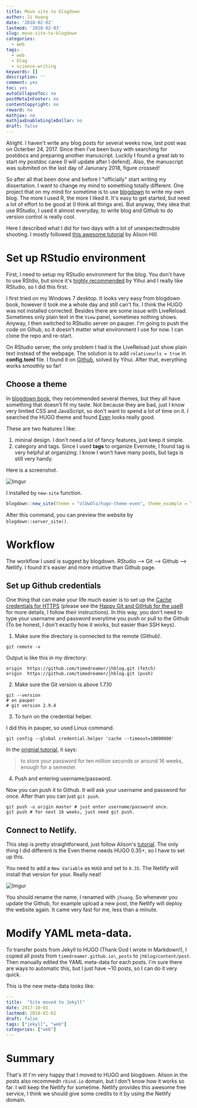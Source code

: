 ```yaml
---
title: Move site to blogdown
author: Ji Huang
date: '2018-02-02'
lastmod: '2018-02-03'
slug: move-site-to-blogdown
categories:
  - web
tags:
  - web
  - blog
  - science-writing
keywords: []
description: ''
comment: yes
toc: yes
autoCollapseToc: no
postMetaInFooter: no
contentCopyright: no
reward: no
mathjax: no
mathjaxEnableSingleDollar: no
draft: false
---
```


Alright. I haven't write any blog posts for several weeks now, last post was on Octerber 24, 2017. Since then I've been busy with searching for postdocs and preparing another manuscript. Luckily I found a great lab to start my postdoc caree (I will update after I defend). Also, the manuscript was submited on the last day of Janunary 2018, figure crossed!

<!--more-->

So after all that been done and before I "officially" start writing my dissertation. I want to change my mind to something totally different. One project that on my mind for sometime is to use [blogdown][1] to write my own blog. The more I used R, the more I liked it. It's easy to get started, but need a lot of effort to be good at (I think all things are). But anyway, they idea that use RStudio, I used it almost everyday, to write blog and Github to do version control is really cool.

Here I described what I did for two days with a lot of unexpectedtrouble shooting. I mostly followed [this awesome tutorial][2] by Alison Hill.

# Set up RStudio environment

First, I need to setup my RStudio environment for the blog. You don't have to use RStdio, but since it's [highly recommended][3] by Yihui and I really like RStudio, so I did this first.

I first tried on my Windows 7 desktop. It looks very easy from blogdown book, however it took me a whole day and still can't fix. I think the HUGO was not installed corrected. Besides there are some issue with LiveReload. Sometimes only plain text in the `View` panel, sometimes nothing shows. Anyway, I then switched to RStudio server on pauper. I'm going to push the code on Gihub, so it doesn't matter what environment I use for now. I can clone the repo and re-start.


On RStudio server, the only problem I had is the LiveReload just show plain text instead of the webpage. The solution is to add `relativeurls = true` in **config.toml** file. I found it on [Github][4], solved by Yihui. After that, everything works smoothly so far!

## Choose a theme

In [blogdown book][5], they recommended several themes, but they all have something that doesn't fit my taste. Not because they are bad, just I know very limited CSS and JavaScript, so don't want to spend a lot of time on it. I searched the HUGO theme and found [Even][6] looks really good. 

These are two features I like:

1. mininal design. I don't need a lot of fancy features, just keep it simple.
2. category and tags. Since I used **tags** to organize Evernote, I found tag is very helpful at organizing. I know I won't have many posts, but tags is still very handy. 

Here is a screenshot.

![Imgur](https://i.imgur.com/UC3toN8.jpg)

I installed by `new-site` function.

```R
blogdown::new_site(theme = "olOwOlo/hugo-theme-even", theme_example = TRUE)
```

After this command, you can preview the website by `blogdown::server_site()`.

# Workflow

The workflow I used is suggest by blogdown. RStudio --> Git --> Github --> Netlify. I found it's easier and more intuitive than Github page.

## Set up Github credentials

One thing that can make your life much easier is to set up the [Cache credentials for HTTPS][7] (please see the [Happy Git and GitHub for the useR][8] for more details, I follow their instructions). In this way, you don't need to type your username and password everytime you push or pull to the Github (To be honest, I don't exactly how it works, but easier than SSH keys).

1. Make sure the directory is connected to the remote (Github).

```shell
git remote -v
``` 

Output is like this in my directory:
```
origin  https://github.com/timedreamer/jhblog.git (fetch)
origin  https://github.com/timedreamer/jhblog.git (push)
```

2. Make sure the Git version is above 1.7.10

```shell
git --version
# on pauper
# git version 2.9.4
```

3. To turn on the credential helper.

I did this in pauper, so used Linux command.

```shell
git config --global credential.helper 'cache --timeout=10000000'
```

In the [orignial tutorial][7], it says: 
> to store your password for ten million seconds or around 16 weeks, enough for a semester.

4. Push and entering username/password.

Now you can push it to Github. It will ask your username and password for once. After than you can just `git push`.
```shell
git push -u origin master # just enter username/password once.
git push # for next 16 weeks, just need git push.
```

## Connect to Netlify.

This step is pretty straightforward, just follow Alison's [tutorial][2]. The only thing I did different is the Even theme needs HUGO 0.35+, so I have to set up this.

You need to add a `New Variable` as `HUGO` and set to `0.35`. The Netlify will install that version for your. Really neat!

![Imgur](https://i.imgur.com/jmQHbNT.png)

You should rename the name, I renamed with `jhuang`. So whenever you update the Github, for example upload a new post, the Netlify will deploy the website again. It came very fast for me, less than a minute.


# Modify YAML meta-data. 

To transfer posts from Jekyll to HUGO (Thank God I wrote in Markdown!), I copied all posts from `timedreamer.github.io\_posts` to `jhblog/content/post`. Then manually edited the YAML meta-data for each posts. I'm sure there are ways to automatic this, but I just have ~10 posts, so I can do it very quick.


This is the new meta-data looks like:

```yaml
---
title:  "Site moved to Jekyll"
date: 2017-10-01
lastmod: 2018-02-02
draft: false
tags: ["jekyll", "web"]
categories: ["web"]
---

```

# Summary

That's it! I'm very happy that I moved to HUGO and blogdown. Alison in the posts also recommedn `rbind.io` domain, but I don't know how it works so far. I will keep the Netlify for sometime. Netlify provides this awesome free service, I think we should give some credits to it by using the Netlify domain.




[1]:https://bookdown.org/yihui/blogdown/
[2]:https://alison.rbind.io/post/up-and-running-with-blogdown/
[3]:https://bookdown.org/yihui/blogdown/rstudio-ide.html
[4]:https://github.com/rstudio/blogdown/issues/124
[5]:https://bookdown.org/yihui/blogdown/other-themes.html
[6]:https://github.com/olOwOlo/hugo-theme-even
[7]:http://happygitwithr.com/credential-caching.html
[8]:http://happygitwithr.com/





